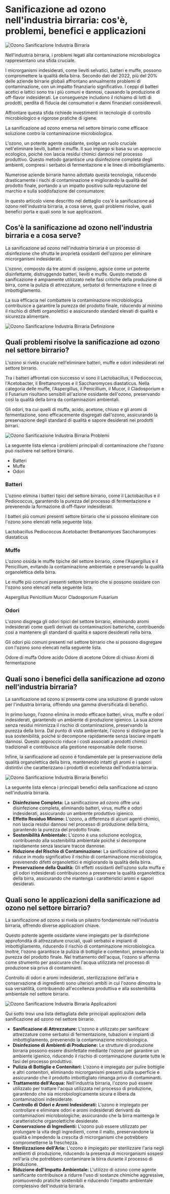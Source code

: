 # Sanificazione ad ozono nell'industria birraria: cos'è, problemi, benefici e applicazioni

![Ozono Sanificazione Industria Birraria](/assets/images/ozono-sanificazione-industria-birraria.jpg)

Nell'industria birraria, i problemi legati alla contaminazione microbiologica rappresentano una sfida cruciale.

I microrganismi indesiderati, come lieviti selvatici, batteri e muffe, possono compromettere la qualità della birra. Secondo dati del 2022, più del 20% delle aziende birrarie globali affrontano annualmente problemi di contaminazione, con un impatto finanziario significativo. I ceppi di batteri acetici e lattici sono tra i più comuni e dannosi, causando la produzione di off-flavor indesiderati. Le conseguenze includono il richiamo di lotti di prodotti, perdita di fiducia dei consumatori e danni finanziari considerevoli. 

Affrontare questa sfida richiede investimenti in tecnologie di controllo microbiologico e rigorose pratiche di igiene.

La sanificazione ad ozono emersa nel settore birrario come efficace soluzione contro la contaminazione microbiologica. 

L'ozono, un potente agente ossidante, svolge un ruolo cruciale nell'eliminare lieviti, batteri e muffe. Il suo impiego si basa su un approccio ecologico, poiché non lascia residui chimici dannosi nel processo produttivo. Questo metodo garantisce una disinfezione completa degli ambienti, compresi i serbatoi di fermentazione e le linee di imbottigliamento. 

Numerose aziende birrarie hanno adottato questa tecnologia, riducendo drasticamente i rischi di contaminazione e migliorando la qualità del prodotto finale, portando a un impatto positivo sulla reputazione del marchio e sulla soddisfazione del consumatore.

In questo articolo viene descritto nel dettaglio cos'è la sanificazione ad ozono nell'industria birraria, a cosa serve, quali problemi risolve, quali benefici porta e quali sono le sue applicazioni.

## Cos'è la sanificazione ad ozono nell'industria birraria e a cosa serve?

La sanificazione ad ozono nell'industria birraria è un processo di disinfezione che sfrutta le proprietà ossidanti dell'ozono per eliminare microrganismi indesiderati. 

L'ozono, composto da tre atomi di ossigeno, agisce come un potente disinfettante, distruggendo batteri, lieviti e muffe. Questo metodo di sanificazione è ampiamente utilizzato nelle fasi critiche della produzione di birra, come la pulizia di attrezzature, serbatoi di fermentazione e linee di imbottigliamento. 

La sua efficacia nel combattere la contaminazione microbiologica contribuisce a garantire la purezza del prodotto finale, riducendo al minimo il rischio di difetti organolettici e assicurando standard elevati di qualità e sicurezza alimentare.

![Ozono Sanificazione Industria Birraria Definizione](/assets/images/ozono-sanificazione-industria-birraria-definizione.jpg)

## Quali problemi risolve la sanificazione ad ozono nel settore birrario?

L'ozono si rivela cruciale nell'eliminare batteri, muffe e odori indesiderati nel settore birrario. 

Tra i batteri affrontati con successo vi sono il Lactobacillus, il Pediococcus, l'Acetobacter, il Brettanomyces e il Saccharomyces diastaticus. Nella categoria delle muffe, l'Aspergillus, il Penicillium, il Mucor, il Cladosporium e il Fusarium risultano sensibili all'azione ossidante dell'ozono, preservando così la qualità della birra da contaminazioni ambientali. 

Gli odori, tra cui quelli di muffa, acido, acetone, chiuso e gli aromi di fermentazione, sono efficacemente disgregati dall'ozono, assicurando la preservazione degli standard di qualità e sapore desiderati nei prodotti birrari.

![Ozono Sanificazione Industria Birraria Problemi](/assets/images/ozono-sanificazione-industria-birraria-problemi.jpg)

La seguente lista elenca i problemi principali di contaminazione che l'ozono può risolvere nel settore birrario.

- Batteri
- Muffe
- Odori

### Batteri

L'ozono elimina i batteri tipici del settore birrario, come il Lactobacillus e il Pediococcus, garantendo la purezza del processo di fermentazione e prevenendo la formazione di off-flavor indesiderati.

I batteri più comuni presenti settore birrario che si possono eliminare con l'ozono sono elencati nella seguente lista.

Lactobacillus
Pediococcus
Acetobacter
Brettanomyces
Saccharomyces diastaticus

### Muffe

L'ozono ossida le muffe tipiche del settore birrario, come l'Aspergillus e il Penicillium, evitando la contaminazione ambientale e preservando la qualità organolettica della birra.

Le muffe più comuni presenti settore birrario che si possono ossidare con l'ozono sono elencati nella seguente lista.

Aspergillus
Penicillium
Mucor
Cladosporium
Fusarium

### Odori

L'ozono disgrega gli odori tipici del settore birrario, eliminando aromi indesiderati come quelli derivati da contaminazioni batteriche, contribuendo così a mantenere gli standard di qualità e sapore desiderati nella birra.

Gli odori più comuni presenti nel settore birrario che si possono disgregare con l'ozono sono elencati nella seguente lista.

Odore di muffa
Odore acido
Odore di acetone
Odore di chiuso
Aromi di fermentazione

## Quali sono i benefici della sanificazione ad ozono nell'industria birraria?

La sanificazione ad ozono si presenta come una soluzione di grande valore per l'industria birraria, offrendo una gamma diversificata di benefici. 

In primo luogo, l'ozono elimina in modo efficace batteri, virus, muffe e odori indesiderati, garantendo un ambiente di produzione igienico. La sua azione senza residui minimizza il rischio di contaminazione, preservando la purezza della birra. Dal punto di vista ambientale, l'ozono si distingue per la sua sostenibilità, poiché si decompone rapidamente senza lasciare impatti dannosi. Questo approccio riduce i costi associati a prodotti chimici tradizionali e contribuisce alla gestione responsabile delle risorse. 

Infine, la sanificazione ad ozono è fondamentale per la preservazione della qualità organolettica della birra, mantenendo intatti gli aromi e i sapori distintivi che caratterizzano i prodotti di eccellenza dell'industria birraria.

![Ozono Sanificazione Industria Birraria Benefici](/assets/images/ozono-sanificazione-industria-birraria-benefici.jpg)

La seguente lista elenca i principali benefici della sanificazione ad ozono nell'industria birraria.

- **Disinfezione Completa:** La sanificazione ad ozono offre una disinfezione completa, eliminando batteri, virus, muffe e odori indesiderati, assicurando un ambiente produttivo igienico.
- **Effetto Residuo Minimo:** L'ozono, a differenza di alcuni agenti chimici, non lascia residui dannosi nel processo di produzione della birra, garantendo la purezza del prodotto finale.
- **Sostenibilità Ambientale:** L'ozono è una soluzione ecologica, contribuendo alla sostenibilità ambientale poiché si decompone rapidamente senza lasciare tracce dannose.
- **Riduzione del Rischio di Contaminazione:** La sanificazione ad ozono riduce in modo significativo il rischio di contaminazione microbiologica, prevenendo difetti organolettici e migliorando la qualità della birra.
- **Preservazione della Qualità:** Gli effetti ossidanti dell'ozono sulla muffa e gli odori indesiderati contribuiscono a preservare la qualità organolettica della birra, assicurando che mantenga i caratteristici aromi e sapori desiderati.

## Quali sono le applicazioni della sanificazione ad ozono nel settore birrario?

La sanificazione ad ozono si rivela un pilastro fondamentale nell'industria birraria, offrendo diverse applicazioni chiave. 

Questo potente agente ossidante viene impiegato per la disinfezione approfondita di attrezzature cruciali, quali serbatoi e impianti di imbottigliamento, riducendo il rischio di contaminazione microbiologica. Inoltre, l'ozono garantisce la pulizia di bottiglie e contenitori, preservando la purezza del prodotto finale. Nel trattamento dell'acqua, l'ozono si afferma come strumento per assicurare che l'acqua utilizzata nel processo di produzione sia priva di contaminanti. 

Controllo di odori e aromi indesiderati, sterilizzazione dell'aria e conservazione di ingredienti sono ulteriori ambiti in cui l'ozono dimostra la sua versatilità, contribuendo all'eccellenza produttiva e alla sostenibilità ambientale nel settore birrario.

![Ozono Sanificazione Industria Birraria Applicazioni](/assets/images/ozono-sanificazione-industria-birraria-applicazioni.jpg)

Qui sotto trovi una lista dettagliata delle principali applicazioni della sanificazione ad ozono nel settore birrario.

- **Sanificazione di Attrezzature:** L'ozono è utilizzato per sanificare attrezzature come serbatoi di fermentazione, tubazioni e impianti di imbottigliamento, prevenendo la contaminazione microbiologica.
- **Disinfezione di Ambienti di Produzione:** Le strutture di produzione birraria possono essere disinfettate mediante l'ozono per garantire un ambiente igienico, riducendo il rischio di contaminazione durante tutte le fasi del processo produttivo.
- **Pulizia di Bottiglie e Contenitori:** L'ozono è impiegato per pulire bottiglie e altri contenitori, eliminando microrganismi presenti sulla superficie e assicurando che il prodotto imbottigliato rimanga privo di contaminanti.
- **Trattamento dell'Acqua:** Nell'industria birraria, l'ozono può essere utilizzato per trattare l'acqua utilizzata nel processo di produzione, garantendo che sia microbiologicamente sicura e libera da contaminazioni indesiderate.
- **Controllo di Odori e Aromi Indesiderati:** L'ozono è impiegato per controllare e eliminare odori e aromi indesiderati derivanti da contaminazioni microbiologiche, assicurando che la birra mantenga le caratteristiche organolettiche desiderate.
- **Conservazione di Ingredienti:** L'ozono può essere utilizzato per prolungare la vita degli ingredienti, come il malto, preservandone la qualità e impedendo la crescita di microrganismi che potrebbero comprometterne la freschezza.
- **Sterilizzazione dell'Aria:** L'ozono è impiegato per sterilizzare l'aria negli ambienti di produzione, riducendo la presenza di microrganismi sospesi nell'aria che potrebbero contaminare la birra durante il processo di produzione.
- **Riduzione dell'Impatto Ambientale:** L'utilizzo di ozono come agente sanificante contribuisce a ridurre l'uso di sostanze chimiche aggressive, promuovendo pratiche sostenibili e riducendo l'impatto ambientale complessivo dell'industria birraria.


